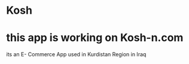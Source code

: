 # Kosh
# this app is working on Kosh-n.com 
its an E- Commerce App used in Kurdistan Region in Iraq
